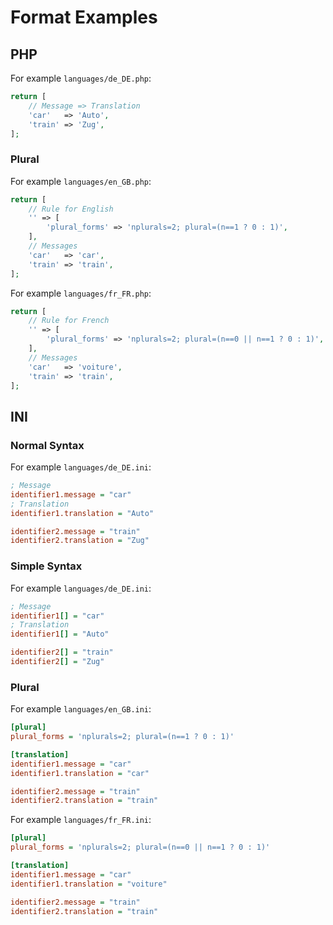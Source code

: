 # Format Examples

## PHP

For example `languages/de_DE.php`:

```php
return [
    // Message => Translation
    'car'   => 'Auto',
    'train' => 'Zug',
];
```

### Plural

For example `languages/en_GB.php`:

```php
return [
    // Rule for English
    '' => [
        'plural_forms' => 'nplurals=2; plural=(n==1 ? 0 : 1)',
    ],
    // Messages
    'car'   => 'car',
    'train' => 'train',
];
```

For example `languages/fr_FR.php`:

```php
return [
    // Rule for French
    '' => [
        'plural_forms' => 'nplurals=2; plural=(n==0 || n==1 ? 0 : 1)',
    ],
    // Messages
    'car'   => 'voiture',
    'train' => 'train',
];
```

## INI

### Normal Syntax

For example `languages/de_DE.ini`:

```ini
; Message
identifier1.message = "car"
; Translation
identifier1.translation = "Auto"

identifier2.message = "train"
identifier2.translation = "Zug"
```

### Simple Syntax

For example `languages/de_DE.ini`:

```ini
; Message
identifier1[] = "car"
; Translation
identifier1[] = "Auto"

identifier2[] = "train"
identifier2[] = "Zug"
```

### Plural

For example `languages/en_GB.ini`:

```ini
[plural]
plural_forms = 'nplurals=2; plural=(n==1 ? 0 : 1)'

[translation]
identifier1.message = "car"
identifier1.translation = "car"

identifier2.message = "train"
identifier2.translation = "train"
```

For example `languages/fr_FR.ini`:

```ini
[plural]
plural_forms = 'nplurals=2; plural=(n==0 || n==1 ? 0 : 1)'

[translation]
identifier1.message = "car"
identifier1.translation = "voiture"

identifier2.message = "train"
identifier2.translation = "train"
```
